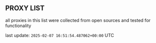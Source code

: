 ## PROXY LIST

all proxies in this list were collected from open sources and tested for functionality

last update: `2025-02-07 16:51:54.487062+00:00` UTC
